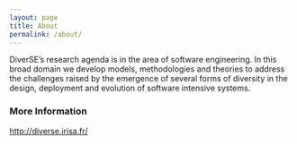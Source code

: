 ```yaml
---
layout: page
title: About
permalink: /about/
---
```


DiverSE’s research agenda is in the area of software engineering. In 
this broad domain we develop models, methodologies and theories to 
address the challenges raised by the emergence of several forms of 
diversity in the design, deployment and evolution of software intensive 
systems.

### More Information

http://diverse.irisa.fr/



